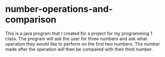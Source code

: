 # number-operations-and-comparison
This is a java program that I created for a project for my programming 1 class. The program will ask the user for three numbers and ask what operation they would like to perform on the first two numbers. The number made after the operation will then be compared with their third number.
